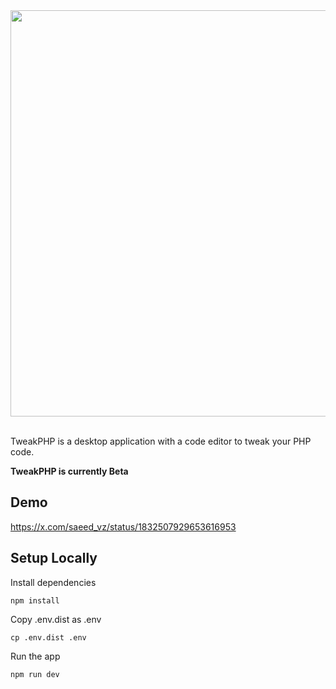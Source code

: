 <div align="center">
  <img src="https://github.com/user-attachments/assets/a1dcac61-79ac-4883-9e7b-caa37b1818ff" width="650px"/>
</div>

<br>

TweakPHP is a desktop application with a code editor to tweak your PHP code.

**TweakPHP is currently Beta**

## Demo

https://x.com/saeed_vz/status/1832507929653616953

## Setup Locally

Install dependencies

```
npm install
```

Copy .env.dist as .env

```
cp .env.dist .env
```

Run the app

```
npm run dev
```
